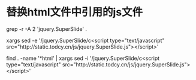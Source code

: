 替换html文件中引用的js文件
=========================

grep -r -A 2 'jquery.SuperSlide' .

xargs sed -e '/jquery.SuperSlide/c\<script type=\"text\/javascript\" src=\"http:\/\/static.todcy.cn\/js\/jquery.SuperSlide.js\"><\/script>'

find . -name '*html' | xargs sed -i '/jquery.SuperSlide/c\<script type=\"text\/javascript\" src=\"http:\/\/static.todcy.cn\/js\/jquery.SuperSlide.js\"><\/script>'

